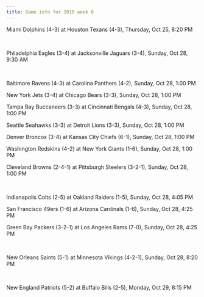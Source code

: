 ```yaml
---
title: Game info for 2018 week 8
---
```

Miami Dolphins (4-3) at Houston Texans (4-3), Thursday, Oct 25, 8:20 PM


<br/>

Philadelphia Eagles (3-4) at Jacksonville Jaguars (3-4), Sunday, Oct 28, 9:30 AM


<br/>

Baltimore Ravens (4-3) at Carolina Panthers (4-2), Sunday, Oct 28, 1:00 PM

New York Jets (3-4) at Chicago Bears (3-3), Sunday, Oct 28, 1:00 PM

Tampa Bay Buccaneers (3-3) at Cincinnati Bengals (4-3), Sunday, Oct 28, 1:00 PM

Seattle Seahawks (3-3) at Detroit Lions (3-3), Sunday, Oct 28, 1:00 PM

Denver Broncos (3-4) at Kansas City Chiefs (6-1), Sunday, Oct 28, 1:00 PM

Washington Redskins (4-2) at New York Giants (1-6), Sunday, Oct 28, 1:00 PM

Cleveland Browns (2-4-1) at Pittsburgh Steelers (3-2-1), Sunday, Oct 28, 1:00 PM


<br/>

Indianapolis Colts (2-5) at Oakland Raiders (1-5), Sunday, Oct 28, 4:05 PM

San Francisco 49ers (1-6) at Arizona Cardinals (1-6), Sunday, Oct 28, 4:25 PM

Green Bay Packers (3-2-1) at Los Angeles Rams (7-0), Sunday, Oct 28, 4:25 PM


<br/>

New Orleans Saints (5-1) at Minnesota Vikings (4-2-1), Sunday, Oct 28, 8:20 PM


<br/>

New England Patriots (5-2) at Buffalo Bills (2-5), Monday, Oct 29, 8:15 PM

